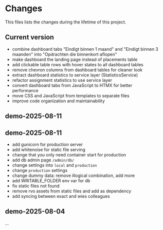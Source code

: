 # Changes
This files lists the changes during the lifetime of this project.

## Current version
- combine dashboard tabs "Eindigt binnen 1 maand" and "Eindigt binnen 3 maanden" into "Opdrachten die binnenkort aflopen"
- make dashboard the landing page instead of placements table
- add clickable table rows with hover states to all dashboard tables
- remove chevron columns from dashboard tables for cleaner look
- extract dashboard statistics to service layer (StatisticsService)
- refactor assignment statistics to use service layer
- convert dashboard tabs from JavaScript to HTMX for better performance
- move CSS and JavaScript from templates to separate files
- improve code organization and maintainability

## demo-2025-08-11

## demo-2025-08-11
- add gunicorn for production server
- add whitenoise for static file serving
- change that you only need container start for production
- add db admin page `/admin/db/`
- change settings into `local` and `production`
- change `production` settings
- change dummy data: remove illogical combination, add more
- add WRITABLE_FOLDER env var for db
- fix static files not found
- remove rvo assets from static files and add as dependency
- add syncing between exact and wies colleagues

## demo-2025-08-04
...
